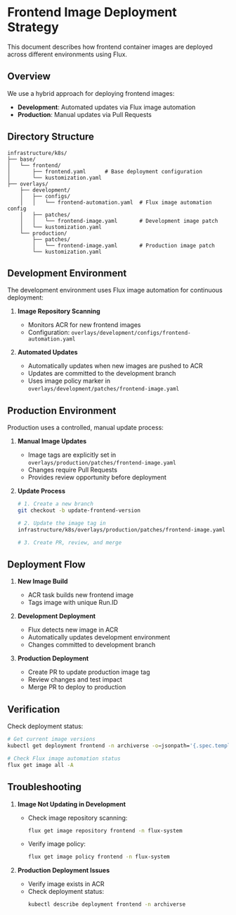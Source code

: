 # Frontend Image Deployment Strategy

This document describes how frontend container images are deployed across different environments using Flux.

## Overview

We use a hybrid approach for deploying frontend images:
- **Development**: Automated updates via Flux image automation
- **Production**: Manual updates via Pull Requests

## Directory Structure

```
infrastructure/k8s/
├── base/
│   └── frontend/
│       ├── frontend.yaml      # Base deployment configuration
│       └── kustomization.yaml
├── overlays/
    ├── development/
    │   ├── configs/
    │   │   └── frontend-automation.yaml  # Flux image automation config
    │   ├── patches/
    │   │   └── frontend-image.yaml       # Development image patch
    │   └── kustomization.yaml
    └── production/
        ├── patches/
        │   └── frontend-image.yaml       # Production image patch
        └── kustomization.yaml
```

## Development Environment

The development environment uses Flux image automation for continuous deployment:

1. **Image Repository Scanning**
   - Monitors ACR for new frontend images
   - Configuration: `overlays/development/configs/frontend-automation.yaml`

2. **Automated Updates**
   - Automatically updates when new images are pushed to ACR
   - Updates are committed to the development branch
   - Uses image policy marker in `overlays/development/patches/frontend-image.yaml`

## Production Environment

Production uses a controlled, manual update process:

1. **Manual Image Updates**
   - Image tags are explicitly set in `overlays/production/patches/frontend-image.yaml`
   - Changes require Pull Requests
   - Provides review opportunity before deployment

2. **Update Process**
   ```bash
   # 1. Create a new branch
   git checkout -b update-frontend-version

   # 2. Update the image tag in
   infrastructure/k8s/overlays/production/patches/frontend-image.yaml

   # 3. Create PR, review, and merge
   ```

## Deployment Flow

1. **New Image Build**
   - ACR task builds new frontend image
   - Tags image with unique Run.ID

2. **Development Deployment**
   - Flux detects new image in ACR
   - Automatically updates development environment
   - Changes committed to development branch

3. **Production Deployment**
   - Create PR to update production image tag
   - Review changes and test impact
   - Merge PR to deploy to production

## Verification

Check deployment status:
```bash
# Get current image versions
kubectl get deployment frontend -n archiverse -o=jsonpath='{.spec.template.spec.containers[0].image}'

# Check Flux image automation status
flux get image all -A
```

## Troubleshooting

1. **Image Not Updating in Development**
   - Check image repository scanning:
     ```bash
     flux get image repository frontend -n flux-system
     ```
   - Verify image policy:
     ```bash
     flux get image policy frontend -n flux-system
     ```

2. **Production Deployment Issues**
   - Verify image exists in ACR
   - Check deployment status:
     ```bash
     kubectl describe deployment frontend -n archiverse

